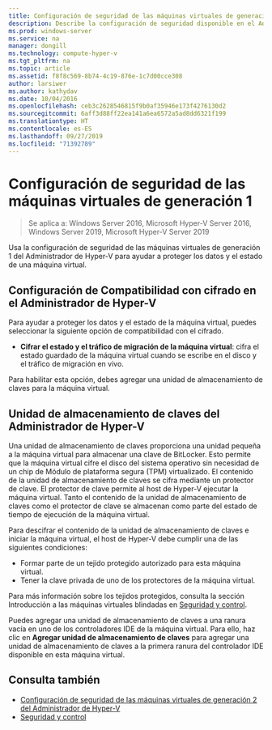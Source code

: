 ```yaml
---
title: Configuración de seguridad de las máquinas virtuales de generación 1 para Hyper-V
description: Describe la configuración de seguridad disponible en el Administrador de Hyper-V para las máquinas virtuales de generación 1.
ms.prod: windows-server
ms.service: na
manager: dongill
ms.technology: compute-hyper-v
ms.tgt_pltfrm: na
ms.topic: article
ms.assetid: f8f8c569-8b74-4c19-876e-1c7d00cce308
author: larsiwer
ms.author: kathydav
ms.date: 10/04/2016
ms.openlocfilehash: ceb3c2628546815f9b0af35946e173f4276130d2
ms.sourcegitcommit: 6aff3d88ff22ea141a6ea6572a5ad8dd6321f199
ms.translationtype: HT
ms.contentlocale: es-ES
ms.lasthandoff: 09/27/2019
ms.locfileid: "71392789"
---
```

# <a name="generation-1-virtual-machine-security-settings"></a>Configuración de seguridad de las máquinas virtuales de generación 1

>Se aplica a: Windows Server 2016, Microsoft Hyper-V Server 2016, Windows Server 2019, Microsoft Hyper-V Server 2019

Usa la configuración de seguridad de las máquinas virtuales de generación 1 del Administrador de Hyper-V para ayudar a proteger los datos y el estado de una máquina virtual.

## <a name="encryption-support-settings-in-hyper-v-manager"></a>Configuración de Compatibilidad con cifrado en el Administrador de Hyper-V

Para ayudar a proteger los datos y el estado de la máquina virtual, puedes seleccionar la siguiente opción de compatibilidad con el cifrado.

- **Cifrar el estado y el tráfico de migración de la máquina virtual**: cifra el estado guardado de la máquina virtual cuando se escribe en el disco y el tráfico de migración en vivo.

Para habilitar esta opción, debes agregar una unidad de almacenamiento de claves para la máquina virtual.

## <a name="key-storage-drive-in-hyper-v-manager"></a>Unidad de almacenamiento de claves del Administrador de Hyper-V

Una unidad de almacenamiento de claves proporciona una unidad pequeña a la máquina virtual para almacenar una clave de BitLocker. Esto permite que la máquina virtual cifre el disco del sistema operativo sin necesidad de un chip de Módulo de plataforma segura (TPM) virtualizado. El contenido de la unidad de almacenamiento de claves se cifra mediante un protector de clave. El protector de clave permite al host de Hyper-V ejecutar la máquina virtual. Tanto el contenido de la unidad de almacenamiento de claves como el protector de clave se almacenan como parte del estado de tiempo de ejecución de la máquina virtual.

Para descifrar el contenido de la unidad de almacenamiento de claves e iniciar la máquina virtual, el host de Hyper-V debe cumplir una de las siguientes condiciones:

- Formar parte de un tejido protegido autorizado para esta máquina virtual.
- Tener la clave privada de uno de los protectores de la máquina virtual.

Para más información sobre los tejidos protegidos, consulta la sección Introducción a las máquinas virtuales blindadas en [Seguridad y control](../../../security/Security-and-Assurance.md).

Puedes agregar una unidad de almacenamiento de claves a una ranura vacía en uno de los controladores IDE de la máquina virtual. Para ello, haz clic en **Agregar unidad de almacenamiento de claves** para agregar una unidad de almacenamiento de claves a la primera ranura del controlador IDE disponible en esta máquina virtual.

## <a name="see-also"></a>Consulta también

- [Configuración de seguridad de las máquinas virtuales de generación 2 del Administrador de Hyper-V](Generation-2-virtual-machine-security-settings-for-hyper-v.md)
- [Seguridad y control](../../../security/Security-and-Assurance.md)